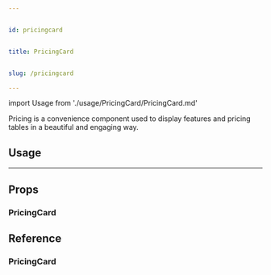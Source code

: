 ```yaml
---


id: pricingcard


title: PricingCard


slug: /pricingcard

---
```




import Usage from './usage/PricingCard/PricingCard.md'



Pricing is a convenience component used to display features and pricing tables in a beautiful and engaging way.



## Usage


<Usage />

---


## Props

### PricingCard




## Reference

### PricingCard

